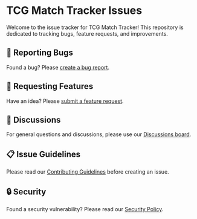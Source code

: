# TCG Match Tracker Issues

Welcome to the issue tracker for TCG Match Tracker! This repository is dedicated to tracking bugs, feature requests, and improvements.

## 🐛 Reporting Bugs

Found a bug? Please [create a bug report](https://github.com/Jigsaw-AI/tcg-match-tracker-issues/issues/new?template=bug_report.yml).

## 🚀 Requesting Features

Have an idea? Please [submit a feature request](https://github.com/Jigsaw-AI/tcg-match-tracker-issues/issues/new?template=feature_request.yml).

## 💬 Discussions

For general questions and discussions, please use our [Discussions board](https://github.com/Jigsaw-AI/tcg-match-tracker-issues/discussions).

## 📋 Issue Guidelines

Please read our [Contributing Guidelines](.github/CONTRIBUTING.md) before creating an issue.

## 🔒 Security

Found a security vulnerability? Please read our [Security Policy](.github/SECURITY.md).